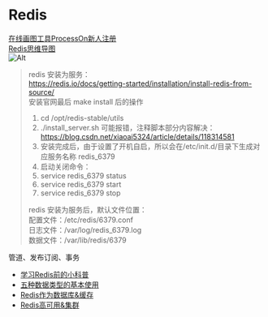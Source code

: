 # Redis

[在线画图工具ProcessOn新人注册](https://www.processon.com/i/5e0d9502e4b02086237ce4f8)       
[Redis思维导图](https://www.processon.com/view/link/611e7e187d9c0834aa5f2157)      
![Alt](http://assets.processon.com/chart_image/601586b1e401fd15813bb667.png)

> redis 安装为服务：    
> https://redis.io/docs/getting-started/installation/install-redis-from-source/      
> 安装官网最后 make install 后的操作    
> 1. cd /opt/redis-stable/utils    
> 2. ./install_server.sh 可能报错，注释脚本部分内容解决：https://blog.csdn.net/xiaoai5324/article/details/118314581    
> 3. 安装完成后，由于设置了开机自启，所以会在/etc/init.d/目录下生成对应服务名称 redis_6379    
> 4. 启动关闭命令：
> 5. service redis_6379 status
> 6. service redis_6379 start 
> 7. service redis_6379 stop
> 
> redis 安装为服务后，默认文件位置：    
> 配置文件：/etc/redis/6379.conf    
> 日志文件：/var/log/redis_6379.log    
> 数据文件：/var/lib/redis/6379    

管道、发布订阅、事务
- [学习Redis前的小科普](常用组件/Redis/科普/)
- [五种数据类型的基本使用](常用组件/Redis/五种数据类型的基本使用/)
- [Redis作为数据库&缓存](常用组件/Redis/Redis作为数据库&缓存/)
- [Redis高可用&集群](常用组件/Redis/Redis高可用&集群/)
